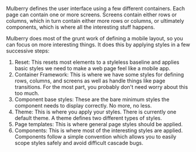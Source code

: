 Mulberry defines the user interface using a few different containers. Each page can contain one or more screens. Screens contain either rows or columns, which in turn contain either more rows or columns, or ultimately components, which is where all the interesting stuff happens.

Mulberry does most of the grunt work of defining a mobile layout, so you can focus on more interesting things. It does this by applying styles in a few successive steps:

1. Reset: This resets most elements to a styleless baseline and applies basic styles we need to make a web page feel like a mobile app.
1. Container Framework: This is where we have some styles for defining rows, columns, and screens as well as handle things like page transitions. For the most part, you probably don't need worry about this too much.
1. Component base styles: These are the bare minimum styles the component needs to display correctly. No more, no less.
1. Theme: This is where you apply your styles. There is currently one default theme. A theme defines two different types of styles.
  1. Page templates: This is where general page styles should be applied.
  1. Components: This is where most of the interesting styles are applied. Components follow a simple convention which allows you to easily scope styles safely and avoid difficult cascade bugs.
